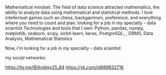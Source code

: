 Mathematical mindset. The field of data science attracted mathematics, the ability to analyze data using mathematical and statistical methods. I love intellectual games such as chess, backgammon, preference, and everything where you need to count and plan.
looking for a job in my specialty - data scientist
Technologies and tools that I own:
Python, pandas, numpy, matplotlib, seaborn, scipy, sickit-learn, keras, PostgreSQL, , DBMS, Data Analysis, Mathematical Statistics

Now, i'm looking for a job in my specialty - data scientist

my social networks:

https://tg.me/@Andrey25_84
https://vk.com/id889832716

